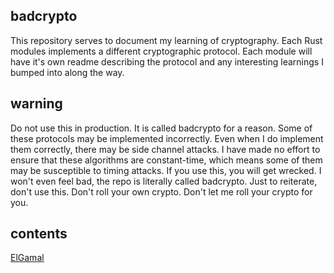 ## badcrypto
This repository serves to document my learning of cryptography. Each Rust modules implements a different cryptographic protocol. Each module will have it's own readme describing the protocol and any interesting learnings I bumped into along the way.

## warning
Do not use this in production. It is called badcrypto for a reason. Some of these protocols may be implemented incorrectly. Even when I do implement them correctly, there may be side channel attacks. I have made no effort to ensure that these algorithms are constant-time, which means some of them may be susceptible to timing attacks. If you use this, you will get wrecked. I won't even feel bad, the repo is literally called badcrypto. Just to reiterate, don't use this. Don't roll your own crypto. Don't let me roll your crypto for you. 

## contents
[ElGamal](./src/elgamal)

